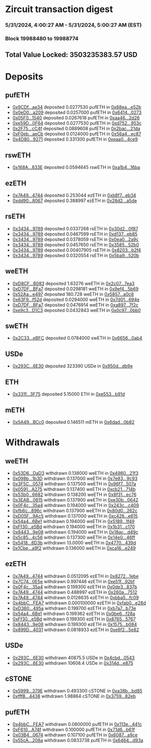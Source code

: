 # Zircuit transaction digest
### 5/31/2024, 4:00:27 AM - 5/31/2024, 5:00:27 AM (EST)
### Block 19988480 to 19988774

## Total Value Locked: 3503235383.57 USD

# Deposits
## pufETH
- [0x9CDf...ae34](https://etherscan.io/address/0x9CDfd38c617D4a03D7886d396a5a0Ec19dd4ae34) deposited 0.0277530 pufETH in [0x68ea...e52b](https://etherscan.io/tx/0x9CDfd38c617D4a03D7886d396a5a0Ec19dd4ae34)
- [0x0eD0...a209](https://etherscan.io/address/0x0eD0367e6966212d85266BaCbBc9A56E4102a209) deposited 0.0257000 pufETH in [0x6414...0273](https://etherscan.io/tx/0x0eD0367e6966212d85266BaCbBc9A56E4102a209)
- [0x05F0...1540](https://etherscan.io/address/0x05F0d95b8995c03D8EE72f726a3843F61c9B1540) deposited 0.0267618 pufETH in [0xaa46...2d26](https://etherscan.io/tx/0x05F0d95b8995c03D8EE72f726a3843F61c9B1540)
- [0xe59D...0F64](https://etherscan.io/address/0xe59D91CFc6ad479d8EB35f11d388003D3AF50F64) deposited 0.0277530 pufETH in [0xd752...953c](https://etherscan.io/tx/0xe59D91CFc6ad479d8EB35f11d388003D3AF50F64)
- [0x2F75...cC4f](https://etherscan.io/address/0x2F75206f497fdF4c0f4cC96738e3fD768fE6cC4f) deposited 0.0889608 pufETH in [0x2bac...21da](https://etherscan.io/tx/0x2F75206f497fdF4c0f4cC96738e3fD768fE6cC4f)
- [0xF0eb...aeCb](https://etherscan.io/address/0xF0eb4675790acBe0cF1A2ADb01FFba1dAB16aeCb) deposited 0.0124000 pufETH in [0x56a4...ec87](https://etherscan.io/tx/0xF0eb4675790acBe0cF1A2ADb01FFba1dAB16aeCb)
- [0x4D80...9271](https://etherscan.io/address/0x4D8042aA65dd23d7A2a2522c49695fbc936a9271) deposited 0.331300 pufETH in [0xeaa0...4ce9](https://etherscan.io/tx/0x4D8042aA65dd23d7A2a2522c49695fbc936a9271)
## rswETH
- [0x168A...833E](https://etherscan.io/address/0x168A4761D9e633FAeC520753DcA6938F4Afa833E) deposited 0.0594645 rswETH in [0xa1b4...16ba](https://etherscan.io/tx/0x168A4761D9e633FAeC520753DcA6938F4Afa833E)
## ezETH
- [0x7A49...4744](https://etherscan.io/address/0x7A493Be5c2ce014cD049Bf178a1ac0Db1B434744) deposited 0.253044 ezETH in [0xb8f7...eb34](https://etherscan.io/tx/0x7A493Be5c2ce014cD049Bf178a1ac0Db1B434744)
- [0xdd90...8067](https://etherscan.io/address/0xdd90b899519e73CC39A355C13914359044538067) deposited 0.388997 ezETH in [0x28d2...a5de](https://etherscan.io/tx/0xdd90b899519e73CC39A355C13914359044538067)
## rsETH
- [0x3434...9789](https://etherscan.io/address/0x34349c5569e7B846c3558961552D2202760A9789) deposited 0.0337268 rsETH in [0x30d2...0f87](https://etherscan.io/tx/0x34349c5569e7B846c3558961552D2202760A9789)
- [0x3434...9789](https://etherscan.io/address/0x34349c5569e7B846c3558961552D2202760A9789) deposited 0.0467599 rsETH in [0xd137...eb85](https://etherscan.io/tx/0x34349c5569e7B846c3558961552D2202760A9789)
- [0x3434...9789](https://etherscan.io/address/0x34349c5569e7B846c3558961552D2202760A9789) deposited 0.0378059 rsETH in [0x0ea0...2a9c](https://etherscan.io/tx/0x34349c5569e7B846c3558961552D2202760A9789)
- [0x3434...9789](https://etherscan.io/address/0x34349c5569e7B846c3558961552D2202760A9789) deposited 0.0457650 rsETH in [0x3585...52b0](https://etherscan.io/tx/0x34349c5569e7B846c3558961552D2202760A9789)
- [0x3434...9789](https://etherscan.io/address/0x34349c5569e7B846c3558961552D2202760A9789) deposited 0.00407905 rsETH in [0x8203...b2f4](https://etherscan.io/tx/0x34349c5569e7B846c3558961552D2202760A9789)
- [0x3434...9789](https://etherscan.io/address/0x34349c5569e7B846c3558961552D2202760A9789) deposited 0.0320554 rsETH in [0x5ba9...520b](https://etherscan.io/tx/0x34349c5569e7B846c3558961552D2202760A9789)
## weETH
- [0xD8CF...B083](https://etherscan.io/address/0xD8CFBB6E23B35AE52d99100F04490Eb5A037B083) deposited 1.63276 weETH in [0x2c07...7ea3](https://etherscan.io/tx/0xD8CFBB6E23B35AE52d99100F04490Eb5A037B083)
- [0xD7DF...BFa7](https://etherscan.io/address/0xD7DF7E085214743530afF339aFC420c7c720BFa7) deposited 0.0298181 weETH in [0x9ef4...5b69](https://etherscan.io/tx/0xD7DF7E085214743530afF339aFC420c7c720BFa7)
- [0x52Aa...e497](https://etherscan.io/address/0x52Aa899454998Be5b000Ad077a46Bbe360F4e497) deposited 180.728 weETH in [0x5857...a0c8](https://etherscan.io/tx/0x52Aa899454998Be5b000Ad077a46Bbe360F4e497)
- [0x63F9...f52d](https://etherscan.io/address/0x63F9a8E609b6935CB55C1eaE5281Ad8Eb3f0f52d) deposited 0.0294000 weETH in [0x7d01...694e](https://etherscan.io/tx/0x63F9a8E609b6935CB55C1eaE5281Ad8Eb3f0f52d)
- [0xD7DF...BFa7](https://etherscan.io/address/0xD7DF7E085214743530afF339aFC420c7c720BFa7) deposited 0.0476914 weETH in [0xa897...7f2c](https://etherscan.io/tx/0xD7DF7E085214743530afF339aFC420c7c720BFa7)
- [0xe9c3...D1C3](https://etherscan.io/address/0xe9c3Ba9c7009A82D78E081543461C88D4E7bD1C3) deposited 0.0432843 weETH in [0x0c97...0bb0](https://etherscan.io/tx/0xe9c3Ba9c7009A82D78E081543461C88D4E7bD1C3)
## swETH
- [0x2C33...eBFC](https://etherscan.io/address/0x2C33B16665e962df976B49DB65161F5EC0E5eBFC) deposited 0.0784000 swETH in [0x6656...0ab4](https://etherscan.io/tx/0x2C33B16665e962df976B49DB65161F5EC0E5eBFC)
## USDe
- [0x293C...6E30](https://etherscan.io/address/0x293C6937D8D82e05B01335F7B33FBA0c8e256E30) deposited 323390 USDe in [0x950d...db9e](https://etherscan.io/tx/0x293C6937D8D82e05B01335F7B33FBA0c8e256E30)
## ETH
- [0x331f...3F75](https://etherscan.io/address/0x331fd97d58F925ae95673D2821E4f046e27E3F75) deposited 5.15000 ETH in [0xe553...b91d](https://etherscan.io/tx/0x331fd97d58F925ae95673D2821E4f046e27E3F75)
## mETH
- [0x5A49...BCc0](https://etherscan.io/address/0x5A4935bdAB9B1177d812A38b27973FfC9558BCc0) deposited 0.146511 mETH in [0x6dad...0b82](https://etherscan.io/tx/0x5A4935bdAB9B1177d812A38b27973FfC9558BCc0)
# Withdrawals
## weETH
- [0x53D6...DaD3](https://etherscan.io/address/0x53D674e5Caa6C9416721045a4359218eCdF4DaD3) withdrawn 0.138000 weETH in [0x4980...21f3](https://etherscan.io/tx/0x53D674e5Caa6C9416721045a4359218eCdF4DaD3)
- [0x098b...1b3D](https://etherscan.io/address/0x098b1Cc26C65bC50ADF7bAB6aF8822d4390b1b3D) withdrawn 0.137000 weETH in [0x7e83...9c93](https://etherscan.io/tx/0x098b1Cc26C65bC50ADF7bAB6aF8822d4390b1b3D)
- [0x3F5C...0574](https://etherscan.io/address/0x3F5CBbaa51f6eE932780C1BEC16E44805D2A0574) withdrawn 0.137500 weETH in [0x96f7...507a](https://etherscan.io/tx/0x3F5CBbaa51f6eE932780C1BEC16E44805D2A0574)
- [0x0591...A275](https://etherscan.io/address/0x05915B60DcA4e3eb7A4b359718769A56Dbc8A275) withdrawn 0.137400 weETH in [0xcb21...714b](https://etherscan.io/tx/0x05915B60DcA4e3eb7A4b359718769A56Dbc8A275)
- [0x53b0...6682](https://etherscan.io/address/0x53b004C6C6190d6E618466C917B4F8d233B26682) withdrawn 0.138200 weETH in [0x8f31...ec76](https://etherscan.io/tx/0x53b004C6C6190d6E618466C917B4F8d233B26682)
- [0x3EAB...0815](https://etherscan.io/address/0x3EAB07bA6231DA9b5E32163d12b4DA794f140815) withdrawn 0.137900 weETH in [0xe30b...0642](https://etherscan.io/tx/0x3EAB07bA6231DA9b5E32163d12b4DA794f140815)
- [0x0F4c...35a4](https://etherscan.io/address/0x0F4c2e62b917fe1444731B815b1B2388C1b435a4) withdrawn 0.194000 weETH in [0x243c...c409](https://etherscan.io/tx/0x0F4c2e62b917fe1444731B815b1B2388C1b435a4)
- [0xfb6c...896c](https://etherscan.io/address/0xfb6c44285fd2BcBCe958F7F8661F5549d5E6896c) withdrawn 0.137900 weETH in [0x80d0...262c](https://etherscan.io/tx/0xfb6c44285fd2BcBCe958F7F8661F5549d5E6896c)
- [0xD05F...9Ac5](https://etherscan.io/address/0xD05F9AE8A936540275cE1a495cE0a7972e099Ac5) withdrawn 0.137000 weETH in [0xc426...e615](https://etherscan.io/tx/0xD05F9AE8A936540275cE1a495cE0a7972e099Ac5)
- [0x54a4...6Be1](https://etherscan.io/address/0x54a42aC04D5061596DF6822DC1fD7bBB60da6Be1) withdrawn 0.194000 weETH in [0x5189...1f49](https://etherscan.io/tx/0x54a42aC04D5061596DF6822DC1fD7bBB60da6Be1)
- [0xFf30...e5Bd](https://etherscan.io/address/0xFf303C674cd15a70B996186C2e198366D117e5Bd) withdrawn 0.194000 weETH in [0x1b31...c170](https://etherscan.io/tx/0xFf303C674cd15a70B996186C2e198366D117e5Bd)
- [0x8443...9e08](https://etherscan.io/address/0x844353bf168B39904B96B20b6e82FF4D824e9e08) withdrawn 0.194000 weETH in [0x18ac...d49c](https://etherscan.io/tx/0x844353bf168B39904B96B20b6e82FF4D824e9e08)
- [0x5c85...4c56](https://etherscan.io/address/0x5c85F8F3389D031762EbD4E8b7237935dA904c56) withdrawn 0.137300 weETH in [0x14e0...46ff](https://etherscan.io/tx/0x5c85F8F3389D031762EbD4E8b7237935dA904c56)
- [0x5418...6D3b](https://etherscan.io/address/0x541873AE15517729c9180B911197551a5cb46D3b) withdrawn 13.0000 weETH in [0x4770...439d](https://etherscan.io/tx/0x541873AE15517729c9180B911197551a5cb46D3b)
- [0x1Cbe...a9f2](https://etherscan.io/address/0x1Cbea9C2c3EE04d518033916e58068209Df2a9f2) withdrawn 0.136000 weETH in [0xca16...e249](https://etherscan.io/tx/0x1Cbea9C2c3EE04d518033916e58068209Df2a9f2)
## ezETH
- [0x7A49...4744](https://etherscan.io/address/0x7A493Be5c2ce014cD049Bf178a1ac0Db1B434744) withdrawn 0.0512095 ezETH in [0x8272...1ebe](https://etherscan.io/tx/0x7A493Be5c2ce014cD049Bf178a1ac0Db1B434744)
- [0x7C74...0E5e](https://etherscan.io/address/0x7C7426d2581D808e5e754b42be9F00FdC9dE0E5e) withdrawn 0.997446 ezETH in [0xe51f...92bf](https://etherscan.io/tx/0x7C7426d2581D808e5e754b42be9F00FdC9dE0E5e)
- [0x0F4c...35a4](https://etherscan.io/address/0x0F4c2e62b917fe1444731B815b1B2388C1b435a4) withdrawn 0.199300 ezETH in [0x0de3...837b](https://etherscan.io/tx/0x0F4c2e62b917fe1444731B815b1B2388C1b435a4)
- [0x7A49...4744](https://etherscan.io/address/0x7A493Be5c2ce014cD049Bf178a1ac0Db1B434744) withdrawn 0.488997 ezETH in [0x260a...7512](https://etherscan.io/tx/0x7A493Be5c2ce014cD049Bf178a1ac0Db1B434744)
- [0x7A49...4744](https://etherscan.io/address/0x7A493Be5c2ce014cD049Bf178a1ac0Db1B434744) withdrawn 0.0126635 ezETH in [0xbba5...fc09](https://etherscan.io/tx/0x7A493Be5c2ce014cD049Bf178a1ac0Db1B434744)
- [0x4bbC...FEA7](https://etherscan.io/address/0x4bbC4Ff68e79b5C52411A1a8Ce990483D0aBFEA7) withdrawn 0.000100000 ezETH in [0xfab0...e28d](https://etherscan.io/tx/0x4bbC4Ff68e79b5C52411A1a8Ce990483D0aBFEA7)
- [0xD380...495a](https://etherscan.io/address/0xD3802dcE7F7A54d59E7a64329d287624FF3F495a) withdrawn 0.199700 ezETH in [0xb7a7...b73e](https://etherscan.io/tx/0xD3802dcE7F7A54d59E7a64329d287624FF3F495a)
- [0x54a4...6Be1](https://etherscan.io/address/0x54a42aC04D5061596DF6822DC1fD7bBB60da6Be1) withdrawn 0.199362 ezETH in [0x0be6...f28a](https://etherscan.io/tx/0x54a42aC04D5061596DF6822DC1fD7bBB60da6Be1)
- [0xFf30...e5Bd](https://etherscan.io/address/0xFf303C674cd15a70B996186C2e198366D117e5Bd) withdrawn 0.199300 ezETH in [0x8765...5767](https://etherscan.io/tx/0xFf303C674cd15a70B996186C2e198366D117e5Bd)
- [0x8443...9e08](https://etherscan.io/address/0x844353bf168B39904B96B20b6e82FF4D824e9e08) withdrawn 0.199300 ezETH in [0x1575...b084](https://etherscan.io/tx/0x844353bf168B39904B96B20b6e82FF4D824e9e08)
- [0x899D...4031](https://etherscan.io/address/0x899D20a581AC9805902BBF02B7e146c4aabd4031) withdrawn 0.0818933 ezETH in [0xe6f2...5e82](https://etherscan.io/tx/0x899D20a581AC9805902BBF02B7e146c4aabd4031)
## USDe
- [0x293C...6E30](https://etherscan.io/address/0x293C6937D8D82e05B01335F7B33FBA0c8e256E30) withdrawn 40875.5 USDe in [0x4cbd...0543](https://etherscan.io/tx/0x293C6937D8D82e05B01335F7B33FBA0c8e256E30)
- [0x293C...6E30](https://etherscan.io/address/0x293C6937D8D82e05B01335F7B33FBA0c8e256E30) withdrawn 10608.4 USDe in [0x314d...e875](https://etherscan.io/tx/0x293C6937D8D82e05B01335F7B33FBA0c8e256E30)
## cSTONE
- [0x5999...379E](https://etherscan.io/address/0x59994B0E258b7F2971310503E0fDd6E489b2379E) withdrawn 0.493300 cSTONE in [0xa38b...bd85](https://etherscan.io/tx/0x59994B0E258b7F2971310503E0fDd6E489b2379E)
- [0xfffB...4438](https://etherscan.io/address/0xfffB92fb89AE51C421018E42A5Ca6E7336314438) withdrawn 1.98864 cSTONE in [0x3759...82eb](https://etherscan.io/tx/0xfffB92fb89AE51C421018E42A5Ca6E7336314438)
## pufETH
- [0x4bbC...FEA7](https://etherscan.io/address/0x4bbC4Ff68e79b5C52411A1a8Ce990483D0aBFEA7) withdrawn 0.0800000 pufETH in [0x113e...441c](https://etherscan.io/tx/0x4bbC4Ff68e79b5C52411A1a8Ce990483D0aBFEA7)
- [0xF610...A74f](https://etherscan.io/address/0xF6101a1C2ee97d10f32213EE2f9b28964B53A74f) withdrawn 0.100000 pufETH in [0x71d6...b61f](https://etherscan.io/tx/0xF6101a1C2ee97d10f32213EE2f9b28964B53A74f)
- [0x03B4...0674](https://etherscan.io/address/0x03B449925Cc9A6f5a60BB7b8F1Dc65eD8DC70674) withdrawn 0.107100 pufETH in [0x6087...a9ce](https://etherscan.io/tx/0x03B449925Cc9A6f5a60BB7b8F1Dc65eD8DC70674)
- [0x55cA...208a](https://etherscan.io/address/0x55cA2bFF62137677C13EF82250182850584B208a) withdrawn 0.0833738 pufETH in [0x6464...d93a](https://etherscan.io/tx/0x55cA2bFF62137677C13EF82250182850584B208a)
